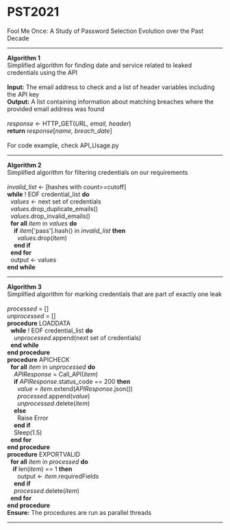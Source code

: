# PST2021
Fool Me Once: A Study of Password Selection Evolution over the Past Decade<hr>

**Algorithm 1**<br>
Simplified algorithm for finding date and service related to leaked credentials using the API<br><br>
**Input:** The email address to check and a list of header variables including the API key <br>
**Output:** A list containing information about matching breaches where the provided email address was found<br><br>
<i>response</i> &leftarrow; HTTP_GET(<i>URL, email, header</i>)<br>
<b>return</b> <i>response</i>[<i>name, breach_date</i>]
<br><br>
For code example, check API_Usage.py
<hr>

<b>Algorithm 2</b> <br>
Simplified algorithm for filtering credentials on our requirements<br><br>
<i>invalid_list</i> &leftarrow; [hashes with count>=cutoff]<br>
<b>while</b> ! EOF credential_list <b>do</b><br>
&nbsp;&nbsp;_values_ &leftarrow; next set of credentials<br>
&nbsp;&nbsp;_values_.drop_duplicate_emails()<br>
&nbsp;&nbsp;_values_.drop_invalid_emails()<br>
&nbsp;&nbsp;**for all** _item_ in _values_ **do**<br>
&nbsp;&nbsp;&nbsp;&nbsp;**if** _item_['pass'].hash() in _invalid_list_ **then**<br>
&nbsp;&nbsp;&nbsp;&nbsp;&nbsp;&nbsp;_values_.drop(_item_)<br>
&nbsp;&nbsp;&nbsp;&nbsp;**end if**<br>
&nbsp;&nbsp;**end for**<br>
&nbsp;&nbsp;output &leftarrow; values<br>
**end while**<br>
<hr>


**Algorithm 3**<br>
Simplified algorithm for marking credentials that are part of exactly one leak<br><br>
_processed_ = []<br>
_unprocessed_ = []<br>
**procedure** LOADDATA<br>
&nbsp;&nbsp;**while** ! EOF credential_list **do**<br>
&nbsp;&nbsp;&nbsp;&nbsp;_unprocessed_.append(next set of credentials)<br>
&nbsp;&nbsp;**end while<br>
end procedure<br>
procedure** APICHECK<br>
&nbsp;&nbsp;**for all** _item_ in _unprocessed_ **do**<br>
&nbsp;&nbsp;&nbsp;&nbsp;_APIResponse_ = Call_API(_item_)<br>
&nbsp;&nbsp;&nbsp;&nbsp;**if** _APIResponse_.status_code == 200 **then**<br>
&nbsp;&nbsp;&nbsp;&nbsp;&nbsp;&nbsp;_value_ = _item_.extend(_APIResponse_.json())<br>
&nbsp;&nbsp;&nbsp;&nbsp;&nbsp;&nbsp;_processed_.append(_value_)<br>
&nbsp;&nbsp;&nbsp;&nbsp;&nbsp;&nbsp;_unprocessed_.delete(_item_)<br>
&nbsp;&nbsp;&nbsp;&nbsp;**else**<br>
&nbsp;&nbsp;&nbsp;&nbsp;&nbsp;&nbsp;Raise Error<br>
&nbsp;&nbsp;&nbsp;&nbsp;**end if**<br>
&nbsp;&nbsp;&nbsp;&nbsp;Sleep(1.5)<br>
&nbsp;&nbsp;**end for<br>
end procedure<br>
procedure** EXPORTVALID<br>
&nbsp;&nbsp;**for all** _item_ in _processed_ **do<br>
&nbsp;&nbsp;&nbsp;&nbsp;if** len(_item_) == 1 **then**<br>
&nbsp;&nbsp;&nbsp;&nbsp;&nbsp;&nbsp;output &leftarrow; _item_.requiredFields<br>
&nbsp;&nbsp;&nbsp;&nbsp;**end if**<br>
&nbsp;&nbsp;&nbsp;&nbsp;_processed_.delete(_item_)<br>
&nbsp;&nbsp;**end for<br>
end procedure<br>
Ensure:** The procedures are run as parallel threads<br>
<hr>

